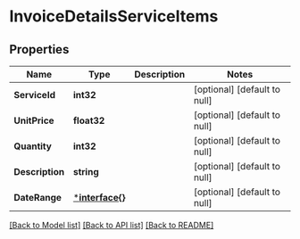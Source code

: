 # InvoiceDetailsServiceItems

## Properties
Name | Type | Description | Notes
------------ | ------------- | ------------- | -------------
**ServiceId** | **int32** |  | [optional] [default to null]
**UnitPrice** | **float32** |  | [optional] [default to null]
**Quantity** | **int32** |  | [optional] [default to null]
**Description** | **string** |  | [optional] [default to null]
**DateRange** | [***interface{}**](interface{}.md) |  | [optional] [default to null]

[[Back to Model list]](../README.md#documentation-for-models) [[Back to API list]](../README.md#documentation-for-api-endpoints) [[Back to README]](../README.md)


